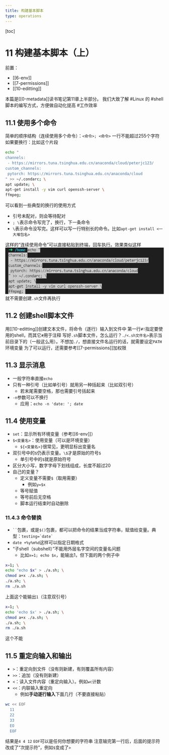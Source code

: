 ```yaml
---
title: 构建基本脚本
type: operations
---
```


[toc]
# 11 构建基本脚本（上）
前置：
- [[6-env]]
- [[7-permissions]]
- [[10-editting]]

本篇是[[0-metadata]]读书笔记第11章上半部分。
我们大致了解 #Linux 的 #shell 脚本的编写方式，方便做自动化提高 #工作效率
## 11.1 使用多个命令
简单的顺序结构（连续使用多个命令）：`<命令>; <命令>`
一行不能超过255个字符
如果要换行：比如这个片段
```sh
echo "
channels:
 - https://mirrors.tuna.tsinghua.edu.cn/anaconda/cloud/peterjc123/
custom_channels:
 pytorch: https://mirrors.tuna.tsinghua.edu.cn/anaconda/cloud
" >> ~/.condarc; \
apt update; \
apt-get install -y vim curl openssh-server \
ffmpeg;
```
可以看到一些典型的换行的使用方式
- 引号未配对，则会等待配对
- `; \`表示命令写完了，换行，下一条命令
- `\`表示命令没写完。这样可以写一行特别长的命令。比如`apt-get install <一大堆包名>`

这样的“连续使用命令”可以直接粘贴到终端，回车执行。效果类似这样
![](11/multiple-cmd.png)
就不需要创建`.sh`文件再执行
## 11.2 创建shell脚本文件
用[[10-editting]]创建文本文件，将命令（逐行）输入到文件中
第一行`#!`指定要使用的shell，而其它`#`用于注释
写好`.sh`脚本文件，怎么运行？`./<.sh文件名>`表示当前目录下的（一般这么用）。不想加`./`，想直接文件名运行的话，就需要设定`PATH`环境变量
为了可以运行，还需要参考[[7-permissions]]加权限
## 11.3 显示消息
- 一般字符串直接`echo`
- 只有一种引号（比如单引号）就用另一种括起来（比如双引号）
  - 若末尾需要空格，那也需要引号括起来
- `-n`参数可以不换行
  - 应用：`echo -n 'date: '; date`
## 11.4 使用变量
- `set`：显示所有环境变量（参考[[6-env]]）
- `$<变量名>`：使用变量（可以是环境变量）
  - `${<变量名>}`很常见，更明显标出变量名
- 双引号中的`$`仍表示变量。`\$`才是原始的符号`$`
  - 单引号中的`$`就是原始符号
- 区分大小写，数字字母下划线组成，长度不超过20
- 自己的变量？
  - 定义变量不需要`$`（取用需要）
    - 例如`y=$x`
  - 等号赋值
  - 等号前后无空格
  - 脚本运行结束时自动删除
### 11.4.3 命令替换
- <code>&#96;&#96;</code>包裹，或是`$()`包裹，都可以把命令的结果当成字符串，赋值给变量。典型：<code>testing=&#96;date&#96;</code>
- `date +%y%m%d`这样可以指定日期格式
- “子shell（subshell）”不能用外层名字空间的变量名问题
  - 比如`x=1; echo $x`，能输出1，但下面的两个例子中
```sh
x=1; \
echo "echo $x" > ./a.sh; \
chmod a+x ./a.sh; \
./a.sh; \
rm ./a.sh
```
上面这个能输出`1`（注意双引号）
```sh
x=1; \
echo 'echo $x' > ./a.sh; \
chmod a+x ./a.sh; \
./a.sh; \
rm ./a.sh
```
这个不能
## 11.5 重定向输入和输出
- `>`：重定向到文件（没有则新建，有则覆盖所有内容）
- `>>`：追加（没有则新建）
- `<`：读入文件内容（重定向输入）。例如`wc`计数
- `<<`：内联输入重定向
  - 例如**手动逐行输入**下面几行（不要直接粘贴）
```sh
wc << EOF
  11
  22
  33
  EO
  EOF
```
结果是`4 4 12`
`EOF`可以是任何你想要的字符串
注意输完第一行后，后面的提示符改成了“次提示符”，例如`$`变成了`>`
